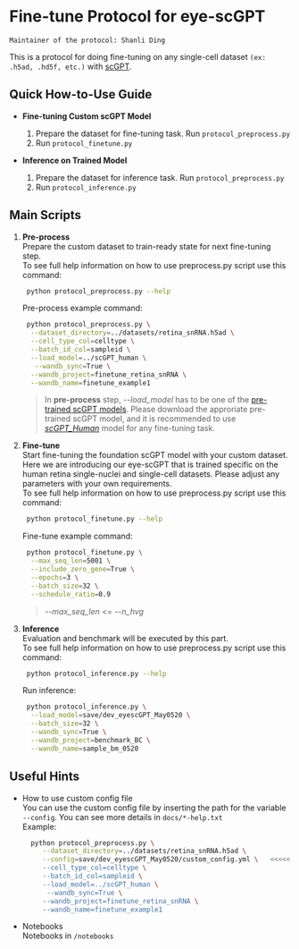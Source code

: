 # Fine-tune Protocol for eye-scGPT

`Maintainer of the protocol: Shanli Ding`

This is a protocol for doing fine-tuning on any single-cell dataset `(ex: .h5ad, .hd5f, etc.)` with [scGPT](https://www.nature.com/articles/s41592-024-02201-0).

## Quick How-to-Use Guide
* **Fine-tuning Custom scGPT Model**
  1. Prepare the dataset for fine-tuning task. Run `protocol_preprocess.py`
  2. Run `protocol_finetune.py`

* **Inference on Trained Model**
  1. Prepare the dataset for inference task. Run `protocol_preprocess.py`
  2. Run `protocol_inference.py`

## Main Scripts
1. **Pre-process** \
   Prepare the custom dataset to train-ready state for next fine-tuning step. \
   To see full help information on how to use preprocess.py script use this command:
   ```bash
    python protocol_preprocess.py --help
   ```
   Pre-process example command:
   ```bash
    python protocol_preprocess.py \
     --dataset_directory=../datasets/retina_snRNA.h5ad \
     --cell_type_col=celltype \
     --batch_id_col=sampleid \
     --load_model=../scGPT_human \
      --wandb_sync=True \
     --wandb_project=finetune_retina_snRNA \
     --wandb_name=finetune_example1
   ```
   > In **pre-process** step, *--load_model* has to be one of the [pre-trained scGPT models](https://github.com/bowang-lab/scGPT?tab=readme-ov-file#pretrained-scgpt-model-zoo). Please download the
   approriate pre-trained scGPT model, and it is recommended to use [*scGPT_Human*](https://drive.google.com/drive/folders/1oWh_-ZRdhtoGQ2Fw24HP41FgLoomVo-y) model for any fine-tuning task.

2. **Fine-tune** \
   Start fine-tuning the foundation scGPT model with your custom dataset. Here we are introducing our eye-scGPT that is trained specific on
   the human retina single-nuclei and single-cell datasets. Please adjust any parameters with your own requirements. \
   To see full help information on how to use preprocess.py script use this command:
   ```bash
    python protocol_finetune.py --help
   ```
   Fine-tune example command:
   ```bash
    python protocol_finetune.py \
     --max_seq_len=5001 \
     --include_zero_gene=True \
     --epochs=3 \
     --batch_size=32 \
     --schedule_ratio=0.9
   ```
   > *--max_seq_len* <= *--n_hvg*
   
3. **Inference** \
   Evaluation and benchmark will be executed by this part. \
   To see full help information on how to use preprocess.py script use this command:
   ```bash
    python protocol_inference.py --help
   ```
   Run inference:
   ```bash
    python protocol_inference.py \
     --load_model=save/dev_eyescGPT_May0520 \
     --batch_size=32 \
     --wandb_sync=True \
     --wandb_project=benchmark_BC \
     --wandb_name=sample_bm_0520
   ```
   
## Useful Hints
* How to use custom config file \
   You can use the custom config file by inserting the path for the variable `--config`. You can see more details in `docs/*-help.txt` \
   Example: 
   ```bash
     python protocol_preprocess.py \
        --dataset_directory=../datasets/retina_snRNA.h5ad \
        --config=save/dev_eyescGPT_May0520/custom_config.yml \   <<<<< Custom Config
        --cell_type_col=celltype \
        --batch_id_col=sampleid \
        --load_model=../scGPT_human \
         --wandb_sync=True \
        --wandb_project=finetune_retina_snRNA \
        --wandb_name=finetune_example1
   ```
  
* Notebooks \
   Notebooks in `/notebooks`